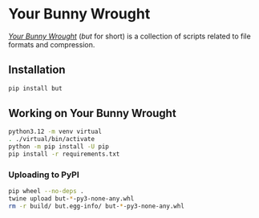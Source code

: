 # Your Bunny Wrought

[_Your Bunny Wrought_][git] (_but_ for short) is a collection of scripts
related to file formats and compression.

[git]: https://github.com/mvasilkov/your-bunny-wrought

## Installation

```bash
pip install but
```

## Working on Your Bunny Wrought

```bash
python3.12 -m venv virtual
. ./virtual/bin/activate
python -m pip install -U pip
pip install -r requirements.txt
```

### Uploading to PyPI

```bash
pip wheel --no-deps .
twine upload but-*-py3-none-any.whl
rm -r build/ but.egg-info/ but-*-py3-none-any.whl
```
